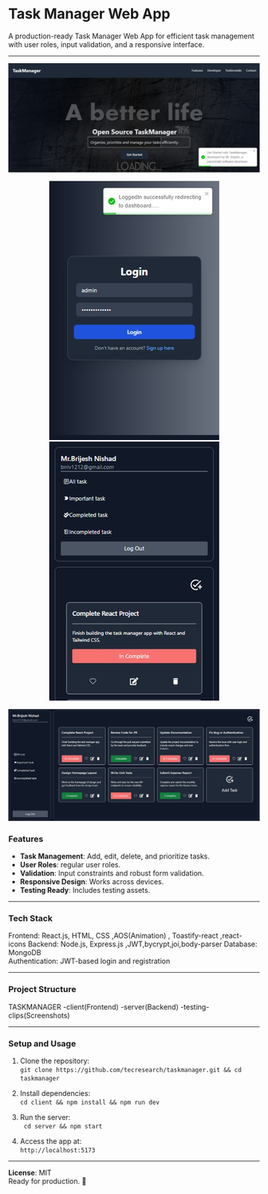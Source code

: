 # Task Manager Web App

A production-ready Task Manager Web App for efficient task management with user roles, input validation, and a responsive interface.

---

![HOME](testing-clips/home.png "Home")

<div align="center">
   
   ![LOGIN](testing-clips/login_success.jpg "Login")  
   ![DASHBOARD](testing-clips/mobile_view_dashboard.jpg "Dashboard")
   
</div>

![DASHBOARD](testing-clips/task_manager.jpg "Dashboard")


### Features
- **Task Management**: Add, edit, delete, and prioritize tasks.
- **User Roles**: regular user roles.
- **Validation**: Input constraints and robust form validation.
- **Responsive Design**: Works across devices.
- **Testing Ready**: Includes testing assets.

---

### Tech Stack
Frontend: React.js, HTML, CSS ,AOS(Animation) , Toastify-react ,react-icons 
Backend: Node.js, Express.js ,JWT,bycrypt,joi,body-parser
Database: MongoDB  
Authentication: JWT-based login and registration

---

### Project Structure
TASKMANAGER
   -client(Frontend)
   -server(Backend)
   -testing-clips(Screenshots)

---

### Setup and Usage
1. Clone the repository:  
   `git clone https://github.com/tecresearch/taskmanager.git && cd taskmanager`

2. Install dependencies:  
   `cd client && npm install && npm run dev`

3. Run the server:  
   ` cd server && npm start`

4. Access the app at:  
   `http://localhost:5173`

---

**License**: MIT  
Ready for production. 🚀
